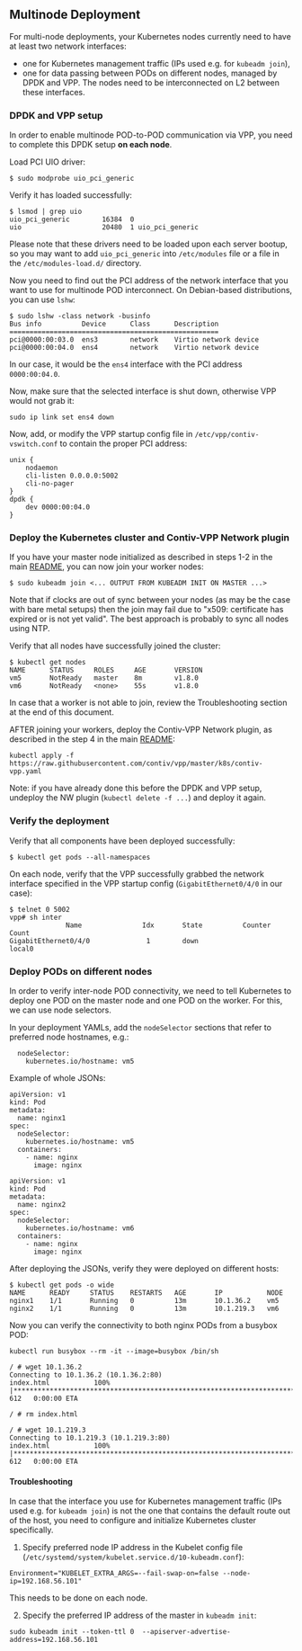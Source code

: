 ## Multinode Deployment

For multi-node deployments, your Kubernetes nodes currently need to have at least two network interfaces:
 - one for Kubernetes management traffic (IPs used e.g. for `kubeadm join`),
 - one for data passing between PODs on different nodes, managed by DPDK and VPP. The nodes need to
 be interconnected on L2 between these interfaces.
 

### DPDK and VPP setup
In order to enable multinode POD-to-POD communication via VPP, you need to complete this 
DPDK setup **on each node**.

Load PCI UIO driver:
```
$ sudo modprobe uio_pci_generic
```

Verify it has loaded successfully:
```
$ lsmod | grep uio
uio_pci_generic        16384  0
uio                    20480  1 uio_pci_generic
```
Please note that these drivers need to be loaded upon each server bootup, so you may want to add
`uio_pci_generic` into `/etc/modules` file or a file in the `/etc/modules-load.d/` directory.

Now you need to find out the PCI address of the network interface that you want to use for multinode
POD interconnect. On Debian-based distributions, you can use `lshw`:

```
$ sudo lshw -class network -businfo
Bus info          Device      Class      Description
====================================================
pci@0000:00:03.0  ens3        network    Virtio network device
pci@0000:00:04.0  ens4        network    Virtio network device
```

In our case, it would be the `ens4` interface with the PCI address `0000:00:04.0`.

Now, make sure that the selected interface is shut down, otherwise VPP would not grab it:
```
sudo ip link set ens4 down
```

Now, add, or modify the VPP startup config file in `/etc/vpp/contiv-vswitch.conf` 
to contain the proper PCI address:
```
unix {
    nodaemon
    cli-listen 0.0.0.0:5002
    cli-no-pager
}
dpdk {
    dev 0000:00:04.0
}
```


### Deploy the Kubernetes cluster and Contiv-VPP Network plugin
If you have your master node initialized as described in steps 1-2 in the main [README](../README.md),
you can now join your worker nodes:

```
$ sudo kubeadm join <... OUTPUT FROM KUBEADM INIT ON MASTER ...>
```

Note that if clocks are out of sync between your nodes (as may be the case with bare metal setups) then the join may fail due to "x509: certificate has expired or is not yet valid".    The best approach is probably to sync all nodes using NTP.

Verify that all nodes have successfully joined the cluster:
```
$ kubectl get nodes
NAME      STATUS     ROLES     AGE       VERSION
vm5       NotReady   master    8m        v1.8.0
vm6       NotReady   <none>    55s       v1.8.0
```

In case that a worker is not able to join, review the Troubleshooting section at the end of this document.


AFTER joining your workers, deploy the Contiv-VPP Network plugin, as described in the step 4 
in the main [README](../README.md):

```
kubectl apply -f https://raw.githubusercontent.com/contiv/vpp/master/k8s/contiv-vpp.yaml
```
Note: if you have already done this before the DPDK and VPP setup, undeploy the NW plugin 
(`kubectl delete -f ...`) and deploy it again.


### Verify the deployment
Verify that all components have been deployed successfully:
```
$ kubectl get pods --all-namespaces
```

On each node, verify that the VPP successfully grabbed the network interface specified 
in the VPP startup config (`GigabitEthernet0/4/0` in our case):
```
$ telnet 0 5002
vpp# sh inter
              Name               Idx       State          Counter          Count     
GigabitEthernet0/4/0              1        down      
local0  
```

### Deploy PODs on different nodes
In order to verify inter-node POD connectivity, we need to tell Kubernetes to deploy
one POD on the master node and one POD on the worker. For this, we can use node selectors.

In your deployment YAMLs, add the `nodeSelector` sections that refer to preferred node hostnames, e.g.:
```
  nodeSelector:
    kubernetes.io/hostname: vm5
```

Example of whole JSONs:
```
apiVersion: v1
kind: Pod
metadata:
  name: nginx1
spec:
  nodeSelector:
    kubernetes.io/hostname: vm5
  containers:
    - name: nginx
      image: nginx
```

```
apiVersion: v1
kind: Pod
metadata:
  name: nginx2
spec:
  nodeSelector:
    kubernetes.io/hostname: vm6
  containers:
    - name: nginx
      image: nginx
```

After deploying the JSONs, verify they were deployed on different hosts:
```
$ kubectl get pods -o wide
NAME      READY     STATUS    RESTARTS   AGE       IP           NODE
nginx1    1/1       Running   0          13m       10.1.36.2    vm5
nginx2    1/1       Running   0          13m       10.1.219.3   vm6
```

Now you can verify the connectivity to both nginx PODs from a busybox POD:
```
kubectl run busybox --rm -it --image=busybox /bin/sh

/ # wget 10.1.36.2
Connecting to 10.1.36.2 (10.1.36.2:80)
index.html           100% |*******************************************************************************************************************************************************************|   612   0:00:00 ETA

/ # rm index.html 

/ # wget 10.1.219.3
Connecting to 10.1.219.3 (10.1.219.3:80)
index.html           100% |*******************************************************************************************************************************************************************|   612   0:00:00 ETA
```

#### Troubleshooting
In case that the interface you use for Kubernetes management traffic (IPs used e.g. for `kubeadm join`)
is not the one that contains the default route out of the host, you need to configure 
and initialize Kubernetes cluster specifically.

1. Specify preferred node IP address in the Kubelet config file
(`/etc/systemd/system/kubelet.service.d/10-kubeadm.conf`):
```
Environment="KUBELET_EXTRA_ARGS=--fail-swap-on=false --node-ip=192.168.56.101"
```
This needs to be done on each node.

2. Specify the preferred IP address of the master in `kubeadm init`:
```
sudo kubeadm init --token-ttl 0  --apiserver-advertise-address=192.168.56.101
```
